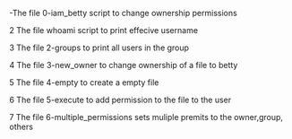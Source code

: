 -The file 0-iam_betty script to change ownership permissions

2 The file whoami script to print effecive username

3 The file 2-groups to print all users in the group

4 The file 3-new_owner to change ownership of a file to betty

5 The file 4-empty to create a empty file

6 The file 5-execute to add permission to the file to the user

7 The file 6-multiple_permissions sets muliple premits to the owner,group, others
